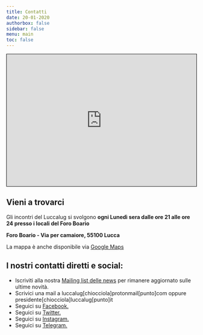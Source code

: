 ```yaml
---
title: Contatti
date: 20-01-2020
authorbox: false
sidebar: false
menu: main
toc: false
---
```

<iframe width="100%" height="350" frameborder="0" scrolling="no" marginheight="0" marginwidth="0" src="https://www.openstreetmap.org/export/embed.html?bbox=10.500547885894760%2C43.85178263766762%2C10.516898632049562%2C43.86140660524638&amp;layer=mapnik&amp;marker=43.856594815615935%2C10.508723258972168" style="border: 1px solid black"></iframe>

## Vieni a trovarci 
Gli incontri del Luccalug si svolgono **ogni Lunedì sera dalle ore 21 alle ore 24 presso i locali del Foro Boario**

**Foro Boario - Via per camaiore, 55100 Lucca**

La mappa è anche disponibile via [Google Maps](https://goo.gl/maps/P4vdP4CjqoE2)

## I nostri contatti diretti e social:
* Iscriviti alla nostra [Mailing list delle news](https://lists.linux.it/listinfo/luccalug-news) per rimanere aggiornato sulle ultime novità.
* Scrivici una mail a luccalug[chiocciola]protonmail[punto]com oppure presidente[chiocciola]luccalug[punto]it
* Seguici su [Facebook.](https://www.fb.com/luccalug)
* Seguici su [Twitter.](https://www.twitter.com/luccalug)
* Seguici su [Instagram.](https://www.instagram.com/luccalug)
* Seguici su [Telegram.](https://t.me/luccalug)
